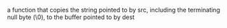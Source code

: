 a function that copies the string pointed to by src, including the terminating null byte (\0), to the buffer pointed to by dest
